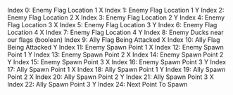 Index 0: Enemy Flag Location 1 X
Index 1: Enemy Flag Location 1 Y
Index 2: Enemy Flag Location 2 X
Index 3: Enemy Flag Location 2 Y
Index 4: Enemy Flag Location 3 X
Index 5: Enemy Flag Location 3 Y
Index 6: Enemy Flag Location 4 X
Index 7: Enemy Flag Location 4 Y
Index 8: Enemy Ducks near our flags (boolean)
Index 9: Ally Flag Being Attacked X
Index 10: Ally Flag Being Attacked Y
Index 11: Enemy Spawn Point 1 X
Index 12: Enemy Spawn Point 1 Y
Index 13: Enemy Spawn Point 2 X
Index 14: Enemy Spawn Point 2 Y
Index 15: Enemy Spawn Point 3 X
Index 16: Enemy Spawn Point 3 Y
Index 17: Ally Spawn Point 1 X
Index 18: Ally Spawn Point 1 Y
Index 19: Ally Spawn Point 2 X
Index 20: Ally Spawn Point 2 Y
Index 21: Ally Spawn Point 3 X
Index 22: Ally Spawn Point 3 Y
Index 24: Next Point To Spawn